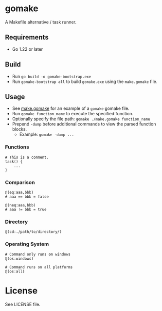 # gomake
A Makefile alternative / task runner.

## Requirements
- Go 1.22 or later

## Build
- Run `go build -o gomake-bootstrap.exe`
- Run `gomake-bootstrap all` to build `gomake.exe` using the `make.gomake` file.

## Usage
- See [make.gomake](./make.gomake) for an example of a `gomake` gomake file.
- Run `gomake function_name` to execute the specified function.
- Optionally specify the file path: `gomake ./make.gomake function_name`
- Prepend `-dump` before additional commands to view the parsed function blocks.
    - Example: `gomake -dump ...`

### Functions

```
# This is a comment.
task() {
    ...
}
```

### Comparison
```
@(eq:aaa,bbb)
# aaa == bbb = false

@(neq:aaa,bbb)
# aaa != bbb = true
```

### Directory
```
@(cd:./path/to/directory/)
```

### Operating System
```
# Command only runs on windows
@(os:windows)

# Command runs on all platforms
@(os:all)
```

# License
See LICENSE file.